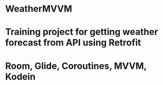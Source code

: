 # WeatherMVVM
# Training project for getting weather forecast from API using Retrofit
# Room, Glide, Coroutines, MVVM, Kodein 

